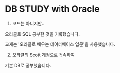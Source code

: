 <h1>DB STUDY with Oracle</h1>

  1. 코드는 아니지만.. 
  
  오라클로 SQL 공부한 것을 기록했습니다.

  교재는 '오라클로 배우는 데이터베이스 입문'을 사용했습니다.
  
  2. 오라클의 Scott 계정으로 접속하여   
  
  기본 DB로 공부했습니다.
